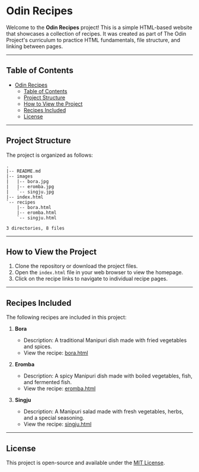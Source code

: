 # Odin Recipes

Welcome to the **Odin Recipes** project! This is a simple HTML-based website that showcases a collection of recipes. It was created as part of The Odin Project's curriculum to practice HTML fundamentals, file structure, and linking between pages.

---

## Table of Contents
- [Odin Recipes](#odin-recipes)
  - [Table of Contents](#table-of-contents)
  - [Project Structure](#project-structure)
  - [How to View the Project](#how-to-view-the-project)
  - [Recipes Included](#recipes-included)
  - [License](#license)

---

## Project Structure

The project is organized as follows:
```
.
|-- README.md
|-- images
|   |-- bora.jpg
|   |-- eromba.jpg
|   `-- singju.jpg
|-- index.html
`-- recipes
    |-- bora.html
    |-- eromba.html
    `-- singju.html

3 directories, 8 files
```
---

## How to View the Project

1. Clone the repository or download the project files.
2. Open the `index.html` file in your web browser to view the homepage.
3. Click on the recipe links to navigate to individual recipe pages.

---

## Recipes Included

The following recipes are included in this project:

1. **Bora**  
   - Description: A traditional Manipuri dish made with fried vegetables and spices.  
   - View the recipe: [bora.html](recipes/bora.html)

2. **Eromba**  
   - Description: A spicy Manipuri dish made with boiled vegetables, fish, and fermented fish.  
   - View the recipe: [eromba.html](recipes/eromba.html)

3. **Singju**  
   - Description: A Manipuri salad made with fresh vegetables, herbs, and a special seasoning.  
   - View the recipe: [singju.html](recipes/singju.html)

---

## License

This project is open-source and available under the [MIT License](LICENSE).
